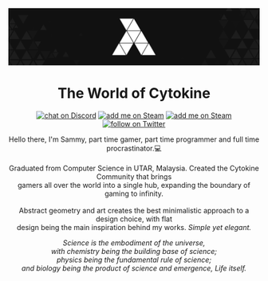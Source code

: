 <div align='center'>
  <img align="center" src="https://raw.githubusercontent.com/SammyDeAgent/SammyDeAgent/master/src/cyto_banner.png">
</div>

<div align='center'>
<h1 align='center'>The World of Cytokine</h1>
  <p align='center'>
    <a href="https://discord.gg/Stnm6DC">
        <img src="https://img.shields.io/discord/421763216205414400?style=flat-square&logo=discord"
            alt="chat on Discord"></a>
    <a href="https://steamcommunity.com/id/sammydeagent/">
        <img src="https://img.shields.io/badge/Sammy-add-sammy?style=flat-square&logo=steam"
            alt="add me on Steam"></a>
    <a href="https://www.reddit.com/user/SammyDeAgent">
        <img src="https://img.shields.io/badge/sammydeagent-follow-sammydeagent?style=flat-square&logo=reddit"
            alt="add me on Steam"></a>
    <a href="https://twitter.com/intent/follow?screen_name=sammyleplatypus">
        <img src="https://img.shields.io/twitter/follow/sammyleplatypus?style=flat-square&logo=twitter"
            alt="follow on Twitter"></a>
  </p>
</div>

<div text='justify'>
  <p align ='center'>
    Hello there, I'm Sammy, part time gamer, part time programmer and full time procrastinator.💻 <br><br>
    Graduated from Computer Science in UTAR, Malaysia. Created the Cytokine Community that brings<br>
    gamers all over the world into a single hub, expanding the boundary of gaming to infinity.<br><br>
    Abstract geometry and art creates the best minimalistic approach to a design choice, with flat<br>
    design being the main inspiration behind my works. <i>Simple yet elegant.<i>
  </p>
    <p align ='center'>
    Science is the embodiment of the universe,<br>
    with chemistry being the building base of science;<br>
    physics being the fundamental rule of science;<br>
    and biology being the product of science and emergence, Life itself.<br>
    </p>
</div>

<!--
</div>
  <p align="center"><img src="https://github-readme-stats.vercel.app/api?username=SammyDeAgent&show_icons=true&theme=chartreuse-dark"><p>
  <p align="center"><img src="https://github-readme-stats.vercel.app/api/top-langs/?username=SammyDeAgent&layout=compact&show_icons=true&theme=chartreuse-dark"><p>
</div>
-->

<!--
**SammyDeAgent/SammyDeAgent** is a ✨ _special_ ✨ repository because its `README.md` (this file) appears on your GitHub profile.

Here are some ideas to get you started:

- 🔭 I’m currently working on ...
- 🌱 I’m currently learning ...
- 👯 I’m looking to collaborate on ...
- 🤔 I’m looking for help with ...
- 💬 Ask me about ...
- 📫 How to reach me: ...
- 😄 Pronouns: ...
- ⚡ Fun fact: ...
-->
